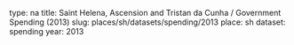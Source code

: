 type: na
title: Saint Helena, Ascension and Tristan da Cunha / Government Spending (2013)
slug: places/sh/datasets/spending/2013
place: sh
dataset: spending
year: 2013
